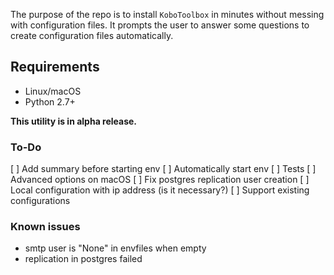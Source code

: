 The purpose of the repo is to install `KoboToolbox` in minutes without messing with configuration files.
It prompts the user to answer some questions to create configuration files automatically.

## Requirements

- Linux/macOS
- Python 2.7+

**This utility is in alpha release.**

### To-Do

[ ] Add summary before starting env
[ ] Automatically start env
[ ] Tests
[ ] Advanced options on macOS
[ ] Fix postgres replication user creation
[ ] Local configuration with ip address (is it necessary?)
[ ] Support existing configurations

### Known issues

- smtp user is "None" in envfiles when empty
- replication in postgres failed